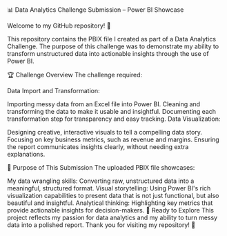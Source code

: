 📊 Data Analytics Challenge Submission – Power BI Showcase

Welcome to my GitHub repository! 🚀

This repository contains the PBIX file I created as part of a Data Analytics Challenge. The purpose of this challenge was to demonstrate my ability to transform unstructured data into actionable insights through the use of Power BI.

🏆 Challenge Overview
The challenge required:

Data Import and Transformation:

Importing messy data from an Excel file into Power BI.
Cleaning and transforming the data to make it usable and insightful.
Documenting each transformation step for transparency and easy tracking.
Data Visualization:

Designing creative, interactive visuals to tell a compelling data story.
Focusing on key business metrics, such as revenue and margins.
Ensuring the report communicates insights clearly, without needing extra explanations.

🎯 Purpose of This Submission
The uploaded PBIX file showcases:

My data wrangling skills: Converting raw, unstructured data into a meaningful, structured format.
Visual storytelling: Using Power BI's rich visualization capabilities to present data that is not just functional, but also beautiful and insightful.
Analytical thinking: Highlighting key metrics that provide actionable insights for decision-makers.
🚀 Ready to Explore
This project reflects my passion for data analytics and my ability to turn messy data into a polished report. Thank you for visiting my repository! 🙌
